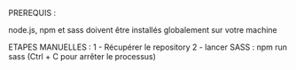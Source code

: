 PREREQUIS :

node.js, npm et sass doivent être installés globalement sur votre machine

ETAPES MANUELLES :
 1 - Récupérer le repository
 2 - lancer SASS  : npm run sass (Ctrl + C pour arrêter le processus)